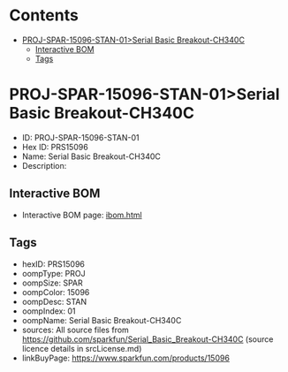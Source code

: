 



Contents
========

* [PROJ-SPAR-15096-STAN-01>Serial Basic Breakout-CH340C](#proj-spar-15096-stan-01serial-basic-breakout-ch340c)
	* [Interactive BOM](#interactive-bom)
	* [Tags](#tags)

# PROJ-SPAR-15096-STAN-01>Serial Basic Breakout-CH340C

- ID: PROJ-SPAR-15096-STAN-01
- Hex ID: PRS15096
- Name: Serial Basic Breakout-CH340C
- Description: 

## Interactive BOM

- Interactive BOM page: [ibom.html](kicad/bom/ibom.html)

## Tags

- hexID: PRS15096
- oompType: PROJ
- oompSize: SPAR
- oompColor: 15096
- oompDesc: STAN
- oompIndex: 01
- oompName: Serial Basic Breakout-CH340C
- sources: All source files from https://github.com/sparkfun/Serial_Basic_Breakout-CH340C (source licence details in srcLicense.md)
- linkBuyPage: https://www.sparkfun.com/products/15096
